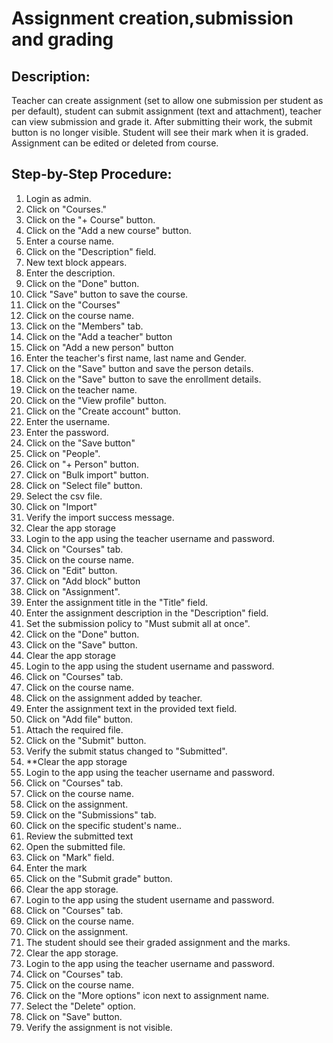 # Assignment creation,submission and grading

## Description:

Teacher can create assignment (set to allow one submission per student as per default), student
can submit assignment (text and attachment), teacher can view submission and grade it. After
submitting their work, the submit button is no longer visible. Student will see their mark when
it is graded. Assignment can be edited or deleted from course.

## Step-by-Step Procedure:

1. Login as admin.
2. Click on "Courses."
3. Click on the "+ Course" button.
4. Click on the "Add a new course" button.
5. Enter a course name.
6. Click on the "Description" field.
7. New text block appears.
8. Enter the description.
9. Click on the "Done" button.
10. Click "Save" button to save the course.
11. Click on the "Courses"
12. Click on the course name.
13. Click on the "Members" tab.
14. Click on the "Add a teacher" button
15. Click on "Add a new person" button
16. Enter the teacher's first name, last name and Gender.
17. Click on the "Save" button and save the person details.
18. Click on the "Save" button to save the enrollment details.
19. Click on the teacher name.
20. Click on the "View profile" button.
21. Click on the "Create account" button.
22. Enter the username.
23. Enter the password.
24. Click on the "Save button"
25. Click on "People".
26. Click on "+ Person" button.
27. Click on "Bulk import" button.
28. Click on "Select file" button.
29. Select the csv file.
30. Click on "Import"
31. Verify the import success message.
32. Clear the app storage
33. Login to the app using the teacher username and password.
34. Click on "Courses" tab.
35. Click on the course name.
36. Click on "Edit" button.
37. Click on "Add block" button
38. Click on "Assignment".
39. Enter the assignment title in the "Title" field. 
40. Enter the assignment description in the "Description" field. 
41. Set the submission policy to "Must submit all at once". 
42. Click on the "Done" button.
43. Click on the "Save" button.
44. Clear the app storage 
45. Login to the app using the student username and password.
46. Click on "Courses" tab. 
47. Click on the course name.
48. Click on the assignment added by teacher.
49. Enter the assignment text in the provided text field.
50. Click on "Add file" button. 
51. Attach the required file. 
52. Click on the "Submit" button.
53. Verify the submit status changed to "Submitted".
54. **Clear the app storage 
55. Login to the app using the teacher username and password.
56. Click on "Courses" tab. 
57. Click on the course name.
58. Click on the assignment.
59. Click on the "Submissions" tab.
60. Click on the specific student's name.. 
61. Review the submitted text
62. Open the submitted file.
63. Click on "Mark" field.
64. Enter the mark
65. Click on the "Submit grade" button.
66. Clear the app storage. 
67. Login to the app using the student username and password.
68. Click on "Courses" tab. 
69. Click on the course name. 
70. Click on the assignment. 
71. The student should see their graded assignment and the marks. 
72. Clear the app storage.
73. Login to the app using the teacher username and password.
74. Click on "Courses" tab. 
75. Click on the course name. 
76. Click on the "More options" icon next to assignment name.
77. Select the "Delete" option.
78. Click on "Save" button.
79. Verify the assignment is not visible.